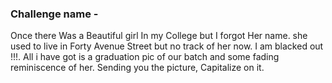 ### Challenge name -

Once there Was a Beautiful girl In my College but I forgot Her name. she used to live in Forty Avenue Street but no track of her now. I am blacked out !!!. All i have got is a graduation pic of our batch and some fading reminiscence of her. Sending you the picture, Capitalize on it.

